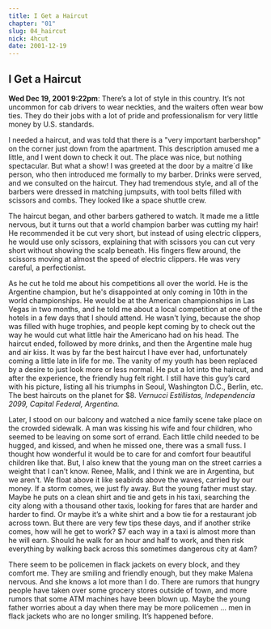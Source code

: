 ```yaml
---
title: I Get a Haircut
chapter: "01"
slug: 04_haircut
nick: 4hcut
date: 2001-12-19
---
```


## I Get a Haircut

**Wed Dec 19, 2001 9:22pm**: There’s a lot of style in this country. It’s not uncommon for cab drivers to wear neckties, and the waiters often wear bow ties. They do their jobs with a lot of pride and professionalism for very little money by U.S. standards.

I needed a haircut, and was told that there is a "very important barbershop" on the corner just down from the apartment. This description amused me a little, and I went down to check it out. The place was nice, but nothing spectacular. But what a show! I was greeted at the door by a maitre´d like person, who then introduced me formally to my barber. Drinks were served, and we consulted on the haircut. They had tremendous style, and all of the barbers were dressed in matching jumpsuits, with tool belts filled with scissors and combs. They looked like a space shuttle crew.

The haircut began, and other barbers gathered to watch. It made me a little nervous, but it turns out that a world champion barber was cutting my hair! He recommended it be cut very short, but instead of using electric clippers, he would use only scissors, explaining that with scissors you can cut very short without showing the scalp beneath. His fingers flew around, the scissors moving at almost the speed of electric clippers. He was very careful, a perfectionist.

As he cut he told me about his competitions all over the world. He is the Argentine champion, but he's disappointed at only coming in 10th in the world championships. He would be at the American championships in Las Vegas in two months, and he told me about a local competition at one of the hotels in a few days that I should attend. He wasn't lying, because the shop was filled with huge trophies, and people kept coming by to check out the way he would cut what little hair the Americano had on his head. The haircut ended, followed by more drinks, and then the Argentine male hug and air kiss. It was by far the best haircut I have ever had, unfortunately coming a little late in life for me. The vanity of my youth has been replaced by a desire to just look more or less normal. He put a lot into the haircut, and after the experience, the friendly hug felt right. I still have this guy’s card with his picture, listing all his triumphs in Seoul, Washington D.C., Berlin, etc. The best haircuts on the planet for $8. _Vernucci Estillistas, Independencia 2099, Capital Federal, Argentina._

Later, I stood on our balcony and watched a nice family scene take place on the crowded sidewalk. A man was kissing his wife and four children, who seemed to be leaving on some sort of errand. Each little child needed to be hugged, and kissed, and when he missed one, there was a small fuss. I thought how wonderful it would be to care for and comfort four beautiful children like that. But, I also knew that the young man on the street carries a weight that I can’t know. Renee, Malik, and I think we are in Argentina, but we aren't. We float above it like seabirds above the waves, carried by our money. If a storm comes, we just fly away. But the young father must stay. Maybe he puts on a clean shirt and tie and gets in his taxi, searching the city along with a thousand other taxis, looking for fares that are harder and harder to find. Or maybe it’s a white shirt and a bow tie for a restaurant job across town. But there are very few tips these days, and if another strike comes, how will he get to work? $7 each way in a taxi is almost more than he will earn. Should he walk for an hour and half to work, and then risk everything by walking back across this sometimes dangerous city at 4am?

There seem to be policemen in flack jackets on every block, and they comfort me. They are smiling and friendly enough, but they make Malena nervous. And she knows a lot more than I do. There are rumors that hungry people have taken over some grocery stores outside of town, and more rumors that some ATM machines have been blown up. Maybe the young father worries about a day when there may be more policemen ... men in flack jackets who are no longer smiling. It’s happened before.